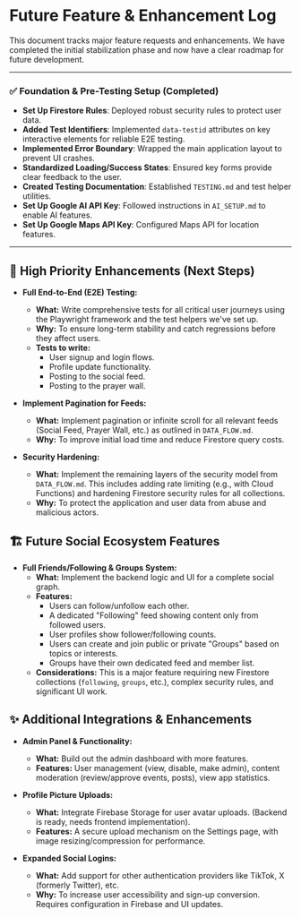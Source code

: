 # Future Feature & Enhancement Log

This document tracks major feature requests and enhancements. We have completed the initial stabilization phase and now have a clear roadmap for future development.

---

### ✅ **Foundation & Pre-Testing Setup (Completed)**

-   **Set Up Firestore Rules**: Deployed robust security rules to protect user data.
-   **Added Test Identifiers**: Implemented `data-testid` attributes on key interactive elements for reliable E2E testing.
-   **Implemented Error Boundary**: Wrapped the main application layout to prevent UI crashes.
-   **Standardized Loading/Success States**: Ensured key forms provide clear feedback to the user.
-   **Created Testing Documentation**: Established `TESTING.md` and test helper utilities.
-   **Set Up Google AI API Key**: Followed instructions in `AI_SETUP.md` to enable AI features.
-   **Set Up Google Maps API Key**: Configured Maps API for location features.

---

## 🚀 **High Priority Enhancements (Next Steps)**

-   **Full End-to-End (E2E) Testing:**
    -   **What:** Write comprehensive tests for all critical user journeys using the Playwright framework and the test helpers we've set up.
    -   **Why:** To ensure long-term stability and catch regressions before they affect users.
    -   **Tests to write:**
        -   User signup and login flows.
        -   Profile update functionality.
        -   Posting to the social feed.
        -   Posting to the prayer wall.

-   **Implement Pagination for Feeds:**
    -   **What:** Implement pagination or infinite scroll for all relevant feeds (Social Feed, Prayer Wall, etc.) as outlined in `DATA_FLOW.md`.
    -   **Why:** To improve initial load time and reduce Firestore query costs.

-   **Security Hardening:**
    -   **What:** Implement the remaining layers of the security model from `DATA_FLOW.md`. This includes adding rate limiting (e.g., with Cloud Functions) and hardening Firestore security rules for all collections.
    -   **Why:** To protect the application and user data from abuse and malicious actors.

## 🏗️ Future Social Ecosystem Features

-   **Full Friends/Following & Groups System:**
    -   **What:** Implement the backend logic and UI for a complete social graph.
    -   **Features:**
        -   Users can follow/unfollow each other.
        -   A dedicated "Following" feed showing content only from followed users.
        -   User profiles show follower/following counts.
        -   Users can create and join public or private "Groups" based on topics or interests.
        -   Groups have their own dedicated feed and member list.
    -   **Considerations:** This is a major feature requiring new Firestore collections (`following`, `groups`, etc.), complex security rules, and significant UI work.

## ✨ Additional Integrations & Enhancements

-   **Admin Panel & Functionality:**
    -   **What:** Build out the admin dashboard with more features.
    -   **Features:** User management (view, disable, make admin), content moderation (review/approve events, posts), view app statistics.

-   **Profile Picture Uploads:**
    -   **What:** Integrate Firebase Storage for user avatar uploads. (Backend is ready, needs frontend implementation).
    -   **Features:** A secure upload mechanism on the Settings page, with image resizing/compression for performance.

-   **Expanded Social Logins:**
    -   **What:** Add support for other authentication providers like TikTok, X (formerly Twitter), etc.
    -   **Why:** To increase user accessibility and sign-up conversion. Requires configuration in Firebase and UI updates.
